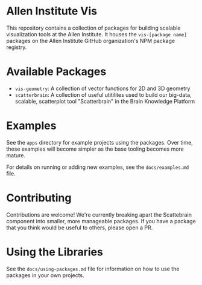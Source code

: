 # Allen Institute Vis
This repository contains a collection of packages for building scalable visualization tools at the Allen Institute. It houses the `vis-[package name]` packages on the Allen Institute GitHub organization's NPM package registry.

# Available Packages
- `vis-geometry`: A collection of vector functions for 2D and 3D geometry
- `scatterbrain`: A collection of useful utitilites used to build our big-data, scalable, scatterplot tool "Scatterbrain" in the Brain Knowledge Platform

# Examples
See the `apps` directory for example projects using the packages. Over time, these examples will become simpler as the base tooling becomes more mature.

For details on running or adding new examples, see the `docs/examples.md` file.

# Contributing
Contributions are welcome! We're currently breaking apart the Scattebrain component into smaller, more manageable packages. If you have a package that you think would be useful to others, please open a PR.

# Using the Libraries
See the `docs/using-packages.md` file for information on how to use the packages in your own projects.
